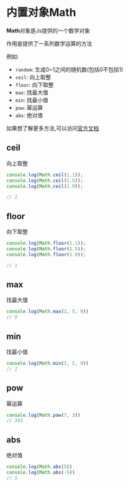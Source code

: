 # 内置对象Math

**Math**对象是Js提供的一个数学对象

作用是提供了一系列数学运算的方法

例如:

* `random`: 生成0~1之间的随机数(包括0不包括1)
* `ceil`: 向上取整
* `floor`: 向下取整
* `max`: 找最大值
* `min`: 找最小值
* `pow`: 幂运算
* `abs`: 绝对值

如果想了解更多方法,可以访问[官方文档](https://developer.mozilla.org/zh-CN/docs/Web/JavaScript/Reference/Global_Objects/Math)

## ceil

向上取整

```js
console.log(Math.ceil(1.1));
console.log(Math.ceil(1.5));
console.log(Math.ceil(1.9));

// 2
```

## floor

向下取整

```js
console.log(Math.floor(1.1));
console.log(Math.floor(1.5));
console.log(Math.floor(1.9));

// 1
```

## max

找最大值

```js
console.log(Math.max(1, 5, 9))
// 9
```

## min

找最小值

```js
console.log(Math.min(1, 5, 9))
// 1
```

## pow

幂运算

```js
console.log(Math.pow(7, 3))
// 343
```

## abs

绝对值

```js
console.log(Math.abs(5))
console.log(Math.abs(-5))
// 5
```

